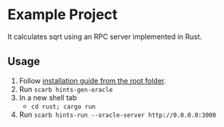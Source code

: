 # Example Project

It calculates sqrt using an RPC server implemented in Rust.

## Usage

1. Follow [installation guide from the root folder](https://github.com/reilabs/cairo-hints/tree/main?tab=readme-ov-file#cairo-1-hints).
2. Run `scarb hints-gen-oracle`
3. In a new shell tab
    * `cd rust; cargo run`
4. Run `scarb hints-run --oracle-server http://0.0.0.0:3000`
